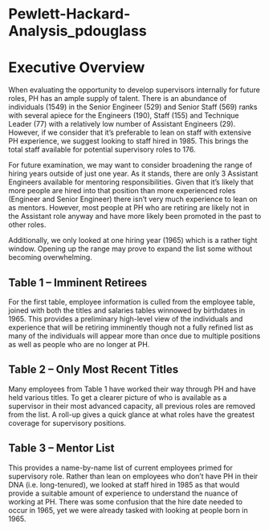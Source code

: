 # Pewlett-Hackard-Analysis_pdouglass

# Executive Overview
When evaluating the opportunity to develop supervisors internally for future roles, PH has an ample supply of talent. There is an abundance of individuals (1549) in the Senior Engineer (529) and Senior Staff (569) ranks with several apiece for the Engineers (190), Staff (155) and Technique Leader (77) with a relatively low number of Assistant Engineers (29). However, if we consider that it’s preferable to lean on staff with extensive PH experience, we suggest looking to staff hired in 1985. This brings the total staff available for potential supervisory roles to 176. 

For future examination, we may want to consider broadening the range of hiring years outside of just one year. As it stands, there are only 3 Assistant Engineers available for mentoring responsibilities. Given that it’s likely that more people are hired into that position than more experienced roles (Engineer and Senior Engineer) there isn’t very much experience to lean on as mentors. However, most people at PH who are retiring are likely not in the Assistant role anyway and have more likely been promoted in the past to other roles.  

Additionally, we only looked at one hiring year (1965) which is a rather tight window. Opening up the range may prove to expand the list some without becoming overwhelming. 

## Table 1 – Imminent Retirees
For the first table, employee information is culled from the employee table, joined with both the titles and salaries tables winnowed by birthdates in 1965. This provides a preliminary high-level view of the individuals and experience that will be retiring imminently though not a fully refined list as many of the individuals will appear more than once due to multiple positions as well as people who are no longer at PH. 

## Table 2 – Only Most Recent Titles
Many employees from Table 1 have worked their way through PH and have held various titles. To get a clearer picture of who is available as a supervisor in their most advanced capacity, all previous roles are removed from the list. 
A roll-up gives a quick glance at what roles have the greatest coverage for supervisory positions. 

## Table 3 – Mentor List
This provides a name-by-name list of current employees primed for supervisory role. Rather than lean on employees who don’t have PH in their DNA (i.e. long-tenured), we looked at staff hired in 1985 as that would provide a suitable amount of experience to understand the nuance of working at PH. There was some confusion that the hire date needed to occur in 1965, yet we were already tasked with looking at people born in 1965.

